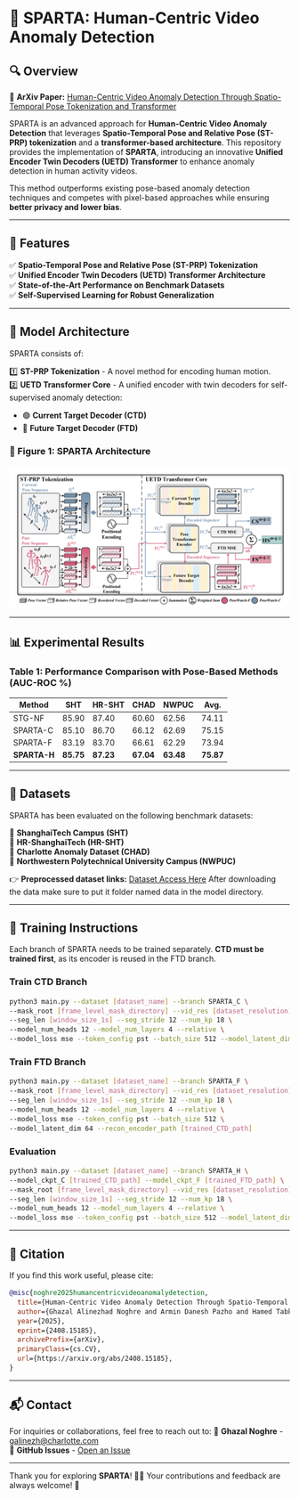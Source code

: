 # 🌟 SPARTA: Human-Centric Video Anomaly Detection

## 🔍 Overview

📄 **ArXiv Paper:** [Human-Centric Video Anomaly Detection Through Spatio-Temporal Pose Tokenization and Transformer](https://arxiv.org/abs/2408.15185)


SPARTA is an advanced approach for **Human-Centric Video Anomaly Detection** that leverages **Spatio-Temporal Pose and Relative Pose (ST-PRP) tokenization** and a **transformer-based architecture**. This repository provides the implementation of **SPARTA**, introducing an innovative **Unified Encoder Twin Decoders (UETD) Transformer** to enhance anomaly detection in human activity videos.

This method outperforms existing pose-based anomaly detection techniques and competes with pixel-based approaches while ensuring **better privacy and lower bias**.

---
## 🚀 Features
✅ **Spatio-Temporal Pose and Relative Pose (ST-PRP) Tokenization**  
✅ **Unified Encoder Twin Decoders (UETD) Transformer Architecture**  
✅ **State-of-the-Art Performance on Benchmark Datasets**  
✅ **Self-Supervised Learning for Robust Generalization**  

---
## 🔧 Model Architecture
SPARTA consists of:

1️⃣ **ST-PRP Tokenization** - A novel method for encoding human motion.  
2️⃣ **UETD Transformer Core** - A unified encoder with twin decoders for self-supervised anomaly detection:
   - 🟢 **Current Target Decoder (CTD)**
   - 🔵 **Future Target Decoder (FTD)**

### 🔹 Figure 1: SPARTA Architecture
![SPARTA Architecture](figs/SPARTA.png)

---
## 📊 Experimental Results
### Table 1: Performance Comparison with Pose-Based Methods (AUC-ROC %)
| Method | SHT | HR-SHT | CHAD | NWPUC | Avg. |
|--------|------|--------|------|------|------|
| STG-NF | 85.90 | 87.40 | 60.60 | 62.56 | 74.11 |
| SPARTA-C | 85.10 | 86.70 | 66.12 | 62.69 | 75.15 |
| SPARTA-F | 83.19 | 83.70 | 66.61 | 62.29 | 73.94 |
| **SPARTA-H** | **85.75** | **87.23** | **67.04** | **63.48** | **75.87** |

---
## 📂 Datasets

SPARTA has been evaluated on the following benchmark datasets:

📌 **ShanghaiTech Campus (SHT)**  
📌 **HR-ShanghaiTech (HR-SHT)**  
📌 **Charlotte Anomaly Dataset (CHAD)**  
📌 **Northwestern Polytechnical University Campus (NWPUC)**  

👉 **Preprocessed dataset links:** [Dataset Access Here](#)
After downloading the data make sure to put it folder named data in the model directory. 

---
## 🎯 Training Instructions
Each branch of SPARTA needs to be trained separately. **CTD must be trained first**, as its encoder is reused in the FTD branch.

### **Train CTD Branch**
```bash
python3 main.py --dataset [dataset_name] --branch SPARTA_C \
--mask_root [frame_level_mask_directory] --vid_res [dataset_resolution] \
--seg_len [window_size_1s] --seg_stride 12 --num_kp 18 \
--model_num_heads 12 --model_num_layers 4 --relative \
--model_loss mse --token_config pst --batch_size 512 --model_latent_dim 64
```

### **Train FTD Branch**
```bash
python3 main.py --dataset [dataset_name] --branch SPARTA_F \
--mask_root [frame_level_mask_directory] --vid_res [dataset_resolution] \
--seg_len [window_size_1s] --seg_stride 12 --num_kp 18 \
--model_num_heads 12 --model_num_layers 4 --relative \
--model_loss mse --token_config pst --batch_size 512 \
--model_latent_dim 64 --recon_encoder_path [trained_CTD_path]
```

### **Evaluation**
```bash
python3 main.py --dataset [dataset_name] --branch SPARTA_H \
--model_ckpt_C [trained_CTD_path] --model_ckpt_F [trained_FTD_path] \
--mask_root [frame_level_mask_directory] --vid_res [dataset_resolution] \
--seg_len [window_size_1s] --seg_stride 12 --num_kp 18 \
--model_num_heads 12 --model_num_layers 4 --relative \
--model_loss mse --token_config pst --batch_size 512 --model_latent_dim 64
```

---

## 📜 Citation
If you find this work useful, please cite:
```bibtex
@misc{noghre2025humancentricvideoanomalydetection,
  title={Human-Centric Video Anomaly Detection Through Spatio-Temporal Pose Tokenization and Transformer}, 
  author={Ghazal Alinezhad Noghre and Armin Danesh Pazho and Hamed Tabkhi},
  year={2025},
  eprint={2408.15185},
  archivePrefix={arXiv},
  primaryClass={cs.CV},
  url={https://arxiv.org/abs/2408.15185}, 
}
```

---
## 📬 Contact
For inquiries or collaborations, feel free to reach out to:
📩 **Ghazal Noghre** - [galinezh@charlotte.com](mailto:galinezh@charlotte.com)  
💬 **GitHub Issues** - [Open an Issue](#)

---
Thank you for exploring **SPARTA**! 🎥🚀 Your contributions and feedback are always welcome! 🎯

